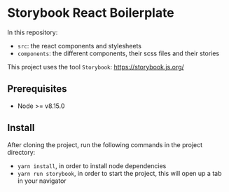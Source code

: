 # Storybook React Boilerplate

In this repository:

- `src`: the react components and stylesheets
- `components`: the different components, their scss files and their stories

This project uses the tool `Storybook`: https://storybook.js.org/

## Prerequisites

- Node >= v8.15.0

## Install

After cloning the project, run the following commands in the project directory:
- `yarn install`, in order to install node dependencies
- `yarn run storybook`, in order to start the project, this will open up a tab in your navigator

